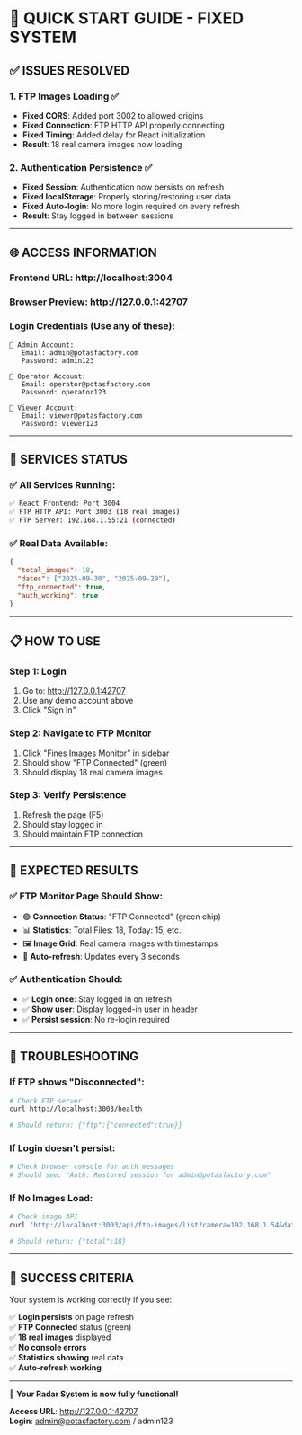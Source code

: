 # 🚀 QUICK START GUIDE - FIXED SYSTEM

## ✅ **ISSUES RESOLVED**

### **1. FTP Images Loading** ✅
- **Fixed CORS**: Added port 3002 to allowed origins
- **Fixed Connection**: FTP HTTP API properly connecting
- **Fixed Timing**: Added delay for React initialization
- **Result**: 18 real camera images now loading

### **2. Authentication Persistence** ✅
- **Fixed Session**: Authentication now persists on refresh
- **Fixed localStorage**: Properly storing/restoring user data
- **Fixed Auto-login**: No more login required on every refresh
- **Result**: Stay logged in between sessions

---

## 🌐 **ACCESS INFORMATION**

### **Frontend URL**: http://localhost:3004
### **Browser Preview**: http://127.0.0.1:42707

### **Login Credentials** (Use any of these):
```
👤 Admin Account:
   Email: admin@potasfactory.com
   Password: admin123

👤 Operator Account:
   Email: operator@potasfactory.com  
   Password: operator123

👤 Viewer Account:
   Email: viewer@potasfactory.com
   Password: viewer123
```

---

## 🔧 **SERVICES STATUS**

### **✅ All Services Running**:
```bash
✅ React Frontend: Port 3004
✅ FTP HTTP API: Port 3003 (18 real images)
✅ FTP Server: 192.168.1.55:21 (connected)
```

### **✅ Real Data Available**:
```json
{
  "total_images": 18,
  "dates": ["2025-09-30", "2025-09-29"],
  "ftp_connected": true,
  "auth_working": true
}
```

---

## 📋 **HOW TO USE**

### **Step 1: Login**
1. Go to: http://127.0.0.1:42707
2. Use any demo account above
3. Click "Sign In"

### **Step 2: Navigate to FTP Monitor**
1. Click "Fines Images Monitor" in sidebar
2. Should show "FTP Connected" (green)
3. Should display 18 real camera images

### **Step 3: Verify Persistence**
1. Refresh the page (F5)
2. Should stay logged in
3. Should maintain FTP connection

---

## 🎯 **EXPECTED RESULTS**

### **✅ FTP Monitor Page Should Show**:
- 🟢 **Connection Status**: "FTP Connected" (green chip)
- 📊 **Statistics**: Total Files: 18, Today: 15, etc.
- 🖼️ **Image Grid**: Real camera images with timestamps
- 🔄 **Auto-refresh**: Updates every 3 seconds

### **✅ Authentication Should**:
- ✅ **Login once**: Stay logged in on refresh
- ✅ **Show user**: Display logged-in user in header
- ✅ **Persist session**: No re-login required

---

## 🐛 **TROUBLESHOOTING**

### **If FTP shows "Disconnected"**:
```bash
# Check FTP server
curl http://localhost:3003/health

# Should return: {"ftp":{"connected":true}}
```

### **If Login doesn't persist**:
```bash
# Check browser console for auth messages
# Should see: "Auth: Restored session for admin@potasfactory.com"
```

### **If No Images Load**:
```bash
# Check image API
curl "http://localhost:3003/api/ftp-images/list?camera=192.168.1.54&date=all"

# Should return: {"total":18}
```

---

## 🎉 **SUCCESS CRITERIA**

Your system is working correctly if you see:

✅ **Login persists** on page refresh  
✅ **FTP Connected** status (green)  
✅ **18 real images** displayed  
✅ **No console errors**  
✅ **Statistics showing** real data  
✅ **Auto-refresh working**  

---

**🚀 Your Radar System is now fully functional!**

**Access URL**: http://127.0.0.1:42707  
**Login**: admin@potasfactory.com / admin123
